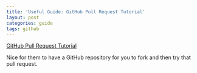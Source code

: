 ```yaml
---
title: 'Useful Guide: GitHub Pull Request Tutorial'
layout: post
categories: guide
tags: github
---
```


[GitHub Pull Request Tutorial](https://www.thinkful.com/learn/github-pull-request-tutorial/)

Nice for them to have a GitHub repository for you to fork and then try that pull request.
